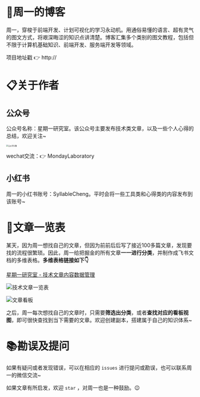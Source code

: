 # 📑周一的博客

周一，穿梭于前端开发、计划可视化的学习永动机。用通俗易懂的语言、超有灵气的图文方式，将艰深晦涩的知识点讲清楚。博客汇集多个类别的图文教程，包括但不限于计算机基础知识、前端开发、服务端开发等领域。

项目地址戳 👉 http://

# 📋关于作者

## 公众号

公众号名称：星期一研究室。该公众号主要发布技术类文章，以及一些个人心得的总结，欢迎关注~

<img src="C:\GitHub\mondaylab-blog\公众号头像.jpg" alt="公众号头像" style="zoom: 33%;" />

wechat交流：👉 MondayLaboratory

## 小红书

周一的小红书账号：SyllableCheng。平时会将一些工具类和心得类的内容发布到该账号~

# 📝文章一览表

某天，因为周一想找自己的文章，但因为前前后后写了接近100多篇文章，发现要找的流程很繁琐。因此，周一给把掘金的所有文章**一一进行分类**，并制作成飞书文档的多维表格。**多维表格链接如下👇**

[星期一研究室 - 技术文章内容数据管理](https://pzfqk98jn1.feishu.cn/base/bascnhUqPGQOh5KqLj3P0TjdFLf?table=tblaRSp6ROhtrp1p&view=vewIDfJwhm)

![技术文章一览表](https://mondaylab-1309616765.cos.ap-shanghai.myqcloud.com/06-%E7%A2%8E%E7%A2%8E%E5%BF%B5%E4%B8%AA%E4%BA%BA%E6%88%90%E9%95%BF/01-%E5%A4%8D%E7%9B%98%E6%80%BB%E7%BB%93%E7%B1%BB/github-blog/%E6%8A%80%E6%9C%AF%E6%96%87%E7%AB%A0%E4%B8%80%E8%A7%88%E8%A1%A8.png)

![文章看板](https://mondaylab-1309616765.cos.ap-shanghai.myqcloud.com/06-%E7%A2%8E%E7%A2%8E%E5%BF%B5%E4%B8%AA%E4%BA%BA%E6%88%90%E9%95%BF/01-%E5%A4%8D%E7%9B%98%E6%80%BB%E7%BB%93%E7%B1%BB/github-blog/%E6%96%87%E7%AB%A0%E7%9C%8B%E6%9D%BF.png)

之后，周一每次想找自己的文章时，只需要**筛选出分类**，或者**查找对应的看板视图**，即可很快查找到当下需要的文章。欢迎创建副本，搭建属于自己的知识体系~

# 📚勘误及提问

如果有疑问或者发现错误，可以在相应的 `issues` 进行提问或勘误，也可以联系周一的微信交流~

如果文章有所启发，欢迎 `star` ，对周一也是一种鼓励。😉



